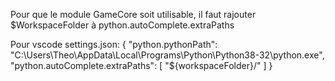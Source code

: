 Pour que le module GameCore soit utilisable, il faut rajouter $WorkspaceFolder à python.autoComplete.extraPaths

Pour vscode settings.json:
{
    "python.pythonPath": "C:\\Users\\Theo\\AppData\\Local\\Programs\\Python\\Python38-32\\python.exe",
    "python.autoComplete.extraPaths": [
        "${workspaceFolder}/" ]
}